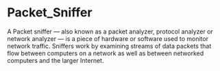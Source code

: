 # Packet_Sniffer
A Packet sniffer — also known as a packet analyzer, protocol analyzer or network analyzer — is a piece of hardware or software used to monitor network traffic. 
Sniffers work by examining streams of data packets that flow between computers on a network as well as between networked computers and the larger Internet.
